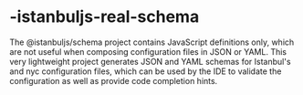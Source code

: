 # -istanbuljs-real-schema
The @istanbuljs/schema project contains JavaScript definitions only, which are not useful when composing configuration files in JSON or YAML.  This very lightweight project generates JSON and YAML schemas for Istanbul's and nyc configuration files, which can be used by the IDE to validate the configuration as well as provide code completion hints.
